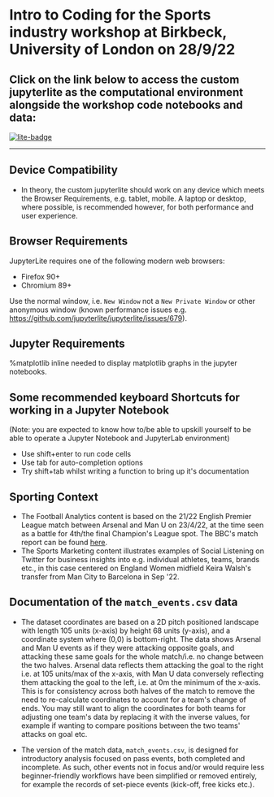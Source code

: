 # Intro to Coding for the Sports industry workshop at Birkbeck, University of London on 28/9/22
## Click on the link below to access the custom jupyterlite as the computational environment alongside the workshop code notebooks and data:
[![lite-badge](https://jupyterlite.rtfd.io/en/latest/_static/badge.svg)](https://sportspython.github.io/BirkbeckSep22)

---
## Device Compatibility
* In theory, the custom jupyterlite should work on any device which meets the Browser Requirements, e.g. tablet, mobile. A laptop or desktop, where possible, is recommended however, for both performance and user experience.

## Browser Requirements

JupyterLite requires one of the following modern web browsers:

- Firefox 90+
- Chromium 89+

Use the normal window, i.e. `New Window` not a `New Private Window` or other anonymous window (known performance issues e.g. https://github.com/jupyterlite/jupyterlite/issues/679).

## Jupyter Requirements

%matplotlib inline needed to display matplotlib graphs in the jupyter notebooks.

## Some recommended keyboard Shortcuts for working in a Jupyter Notebook
(Note: you are expected to know how to/be able to upskill yourself to be able to operate a Jupyter Notebook and JupyterLab environment)    
* Use shift+enter to run code cells
* Use tab for auto-completion options
* Try shift+tab whilst writing a function to bring up it's documentation


## Sporting Context
* The Football Analytics content is based on the 21/22 English Premier League match between Arsenal and Man U on 23/4/22, at the time seen as a battle for 4th/the final Champion's League spot. The BBC's match report can be found [here](https://www.bbc.co.uk/sport/football/61125048).    
* The Sports Marketing content illustrates examples of Social Listening on Twitter for business insights into e.g. individual athletes, teams, brands etc., in this case centered on England Women midfield Keira Walsh's transfer from Man City to Barcelona in Sep '22.


## Documentation of the `match_events.csv` data

* The dataset coordinates are based on a 2D pitch positioned landscape with length 105 units (x-axis) by height 68 units (y-axis), and a coordinate system where (0,0) is bottom-right. The data shows Arsenal and Man U events as if they were attacking opposite goals, and attacking these same goals for the whole match/i.e. no change between the two halves. Arsenal data reflects them attacking the goal to the right i.e. at 105 units/max of the x-axis, with Man U data conversely reflecting them attacking the goal to the left, i.e. at 0m the minimum of the x-axis. This is for consistency across both halves of the match to remove the need to re-calculate coordinates to account for a team's change of ends. You may still want to align the coordinates for both teams for adjusting one team's data by replacing it with the inverse values, for example if wanting to compare positions between the two teams' attacks on goal etc.

* The version of the match data, `match_events.csv`, is designed for introductory analysis focused on pass events, both completed and incomplete. As such, other events not in focus and/or would require less beginner-friendly workflows have been simplified or removed entirely, for example the records of set-piece events (kick-off, free kicks etc.).
